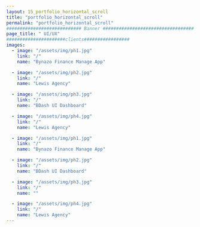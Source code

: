 ```yaml
---
layout: 15_portfolio_horizontal_scroll
title: "portfolio_horizontal_scroll"
permalink: "portfolio_horizontal_scroll"
############################ Banner ##################################
page_title: " UI/UX"
######################clients#################
images:
  - image: "/assets/img/ph1.jpg"
    link: "/"
    name: "Bynazo Finance Manage App"

  - image: "/assets/img/ph2.jpg"
    link: "/"
    name: "Lewis Agency"

  - image: "/assets/img/ph3.jpg"
    link: "/"
    name: "BDash UI Dashboard"

  - image: "/assets/img/ph4.jpg"
    link: "/"
    name: "Lewis Agency"

  - image: "/assets/img/ph1.jpg"
    link: "/"
    name: "Bynazo Finance Manage App"

  - image: "/assets/img/ph2.jpg"
    link: "/"
    name: "BDash UI Dashboard"

  - image: "/assets/img/ph3.jpg"
    link: "/"
    name: ""

  - image: "/assets/img/ph4.jpg"
    link: "/"
    name: "Lewis Agency"
---
```

